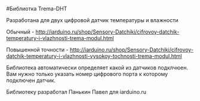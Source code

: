 #Библиотка Trema-DHT 

Разработана для двух цифровой датчик температуры и влажности 

Обычный - http://iarduino.ru/shop/Sensory-Datchiki/cifrovoy-datchik-temperatury-i-vlazhnosti-trema-modul.html

Повышенной точности - http://iarduino.ru/shop/Sensory-Datchiki/cifrovoy-datchik-temperatury-i-vlazhnosti-vysokoy-tochnosti-trema-modul.html

Библиотека автоматически определяет какой из датчиков подклчюен. Вам нужно только указать номер цифрового порта к которому подключен датчик.

Библиотеку разработал Панькин Павел для iarduino.ru

